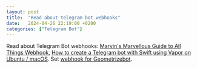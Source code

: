 ```yaml
---
layout: post
title:  "Read about telegram bot webhooks"
date:   2024-04-26 22:19:00 +0200
categories: ["Telegram Bot"]
---
```

Read about Telegram Bot webhooks: [Marvin's Marvellous Guide to All Things Webhook](https://core.telegram.org/bots/webhooks), [How to create a Telegram bot with Swift using Vapor on Ubuntu / macOS](https://www.fabriziobrancati.com/posts/how-create-telegram-bot-swift-vapor-ubuntu-macos). Set [webhook for Geometrizebot](https://github.com/valeriyvan/geometrizebot/pull/101).
